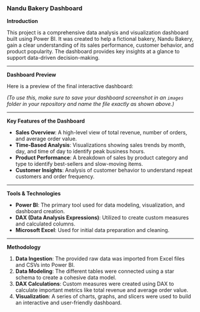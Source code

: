 ### Nandu Bakery Dashboard

**Introduction**

This project is a comprehensive data analysis and visualization dashboard built using Power BI. It was created to help a fictional bakery, Nandu Bakery, gain a clear understanding of its sales performance, customer behavior, and product popularity. The dashboard provides key insights at a glance to support data-driven decision-making.

-----

**Dashboard Preview**

Here is a preview of the final interactive dashboard:

*(To use this, make sure to save your dashboard screenshot in an `images` folder in your repository and name the file exactly as shown above.)*

-----

**Key Features of the Dashboard**

  * **Sales Overview**: A high-level view of total revenue, number of orders, and average order value.
  * **Time-Based Analysis**: Visualizations showing sales trends by month, day, and time of day to identify peak business hours.
  * **Product Performance**: A breakdown of sales by product category and type to identify best-sellers and slow-moving items.
  * **Customer Insights**: Analysis of customer behavior to understand repeat customers and order frequency.

-----

**Tools & Technologies**

  * **Power BI**: The primary tool used for data modeling, visualization, and dashboard creation.
  * **DAX (Data Analysis Expressions)**: Utilized to create custom measures and calculated columns.
  * **Microsoft Excel**: Used for initial data preparation and cleaning.

-----

**Methodology**

1.  **Data Ingestion**: The provided raw data was imported from Excel files and CSVs into Power BI.
2.  **Data Modeling**: The different tables were connected using a star schema to create a cohesive data model.
3.  **DAX Calculations**: Custom measures were created using DAX to calculate important metrics like total revenue and average order value.
4.  **Visualization**: A series of charts, graphs, and slicers were used to build an interactive and user-friendly dashboard.
